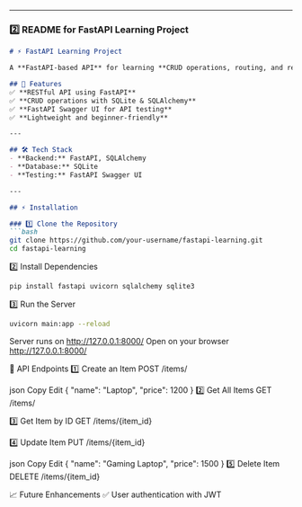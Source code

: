 
---

### **2️⃣ README for FastAPI Learning Project**
```markdown
# ⚡ FastAPI Learning Project

A **FastAPI-based API** for learning **CRUD operations, routing, and request handling**.

## 🚀 Features
✅ **RESTful API using FastAPI**  
✅ **CRUD operations with SQLite & SQLAlchemy**  
✅ **FastAPI Swagger UI for API testing**  
✅ **Lightweight and beginner-friendly**  

---

## 🛠️ Tech Stack
- **Backend:** FastAPI, SQLAlchemy
- **Database:** SQLite
- **Testing:** FastAPI Swagger UI

---

## ⚡ Installation

### 1️⃣ Clone the Repository
```bash
git clone https://github.com/your-username/fastapi-learning.git
cd fastapi-learning
```
2️⃣ Install Dependencies
```bash
pip install fastapi uvicorn sqlalchemy sqlite3
```
3️⃣ Run the Server
```bash
uvicorn main:app --reload
```

Server runs on http://127.0.0.1:8000/
Open on your browser http://127.0.0.1:8000/

📌 API Endpoints
1️⃣ Create an Item
POST /items/

json
Copy
Edit
{
  "name": "Laptop",
  "price": 1200
}
2️⃣ Get All Items
GET /items/

3️⃣ Get Item by ID
GET /items/{item_id}

4️⃣ Update Item
PUT /items/{item_id}

json
Copy
Edit
{
  "name": "Gaming Laptop",
  "price": 1500
}
5️⃣ Delete Item
DELETE /items/{item_id}

📈 Future Enhancements
✅ User authentication with JWT
